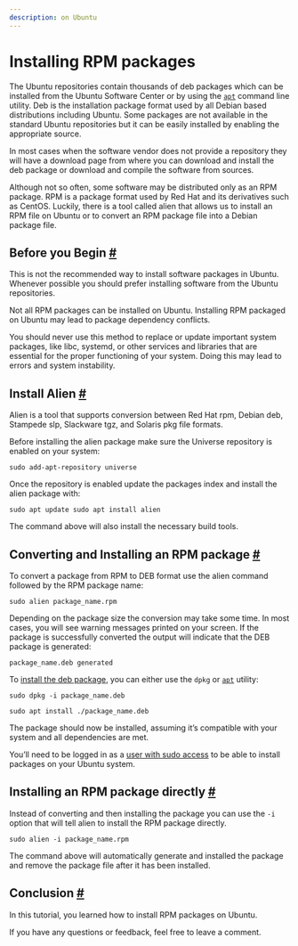 ```yaml
---
description: on Ubuntu
---
```


# Installing RPM packages

The Ubuntu repositories contain thousands of deb packages which can be installed from the Ubuntu Software Center or by using the [`apt`](https://linuxize.com/post/how-to-use-apt-command/) command line utility. Deb is the installation package format used by all Debian based distributions including Ubuntu. Some packages are not available in the standard Ubuntu repositories but it can be easily installed by enabling the appropriate source.

In most cases when the software vendor does not provide a repository they will have a download page from where you can download and install the deb package or download and compile the software from sources.

Although not so often, some software may be distributed only as an RPM package. RPM is a package format used by Red Hat and its derivatives such as CentOS. Luckily, there is a tool called alien that allows us to install an RPM file on Ubuntu or to convert an RPM package file into a Debian package file.

## Before you Begin [\#](https://linuxize.com/post/install-rpm-packages-on-ubuntu/#before-you-begin) <a id="before-you-begin"></a>

This is not the recommended way to install software packages in Ubuntu. Whenever possible you should prefer installing software from the Ubuntu repositories.

Not all RPM packages can be installed on Ubuntu. Installing RPM packaged on Ubuntu may lead to package dependency conflicts.

You should never use this method to replace or update important system packages, like libc, systemd, or other services and libraries that are essential for the proper functioning of your system. Doing this may lead to errors and system instability.

## Install Alien [\#](https://linuxize.com/post/install-rpm-packages-on-ubuntu/#install-alien) <a id="install-alien"></a>

Alien is a tool that supports conversion between Red Hat rpm, Debian deb, Stampede slp, Slackware tgz, and Solaris pkg file formats.

Before installing the alien package make sure the Universe repository is enabled on your system:

```text
sudo add-apt-repository universe
```

Once the repository is enabled update the packages index and install the alien package with:

```text
sudo apt update sudo apt install alien
```

The command above will also install the necessary build tools.

## Converting and Installing an RPM package [\#](https://linuxize.com/post/install-rpm-packages-on-ubuntu/#converting-and-installing-an-rpm-package) <a id="converting-and-installing-an-rpm-package"></a>

To convert a package from RPM to DEB format use the alien command followed by the RPM package name:

```text
sudo alien package_name.rpm
```

Depending on the package size the conversion may take some time. In most cases, you will see warning messages printed on your screen. If the package is successfully converted the output will indicate that the DEB package is generated:

```text
package_name.deb generated
```

To [install the deb package](https://linuxize.com/post/how-to-install-deb-packages-on-ubuntu/), you can either use the `dpkg` or [`apt`](https://linuxize.com/post/how-to-use-apt-command/) utility:

```text
sudo dpkg -i package_name.deb
```

```text
sudo apt install ./package_name.deb
```

The package should now be installed, assuming it’s compatible with your system and all dependencies are met.

You’ll need to be logged in as a [user with sudo access](https://linuxize.com/post/how-to-create-a-sudo-user-on-ubuntu/) to be able to install packages on your Ubuntu system.

## Installing an RPM package directly [\#](https://linuxize.com/post/install-rpm-packages-on-ubuntu/#installing-an-rpm-package-directly) <a id="installing-an-rpm-package-directly"></a>

Instead of converting and then installing the package you can use the `-i` option that will tell alien to install the RPM package directly.

```text
sudo alien -i package_name.rpm
```

The command above will automatically generate and installed the package and remove the package file after it has been installed.

## Conclusion [\#](https://linuxize.com/post/install-rpm-packages-on-ubuntu/#conclusion) <a id="conclusion"></a>

In this tutorial, you learned how to install RPM packages on Ubuntu.

If you have any questions or feedback, feel free to leave a comment.

